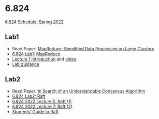 # 6.824

[6.824 Schedule: Spring 2022](https://pdos.csail.mit.edu/6.824/schedule.html)

## Lab1
- Read Paper: [MapReduce: Simplified Data Processing on Large Clusters](https://pdos.csail.mit.edu/6.824/papers/mapreduce.pdf)
- [6.824 Lab1: MapReduce](https://pdos.csail.mit.edu/6.824/labs/lab-mr.html)
- [Lecture 1 Introduction](https://pdos.csail.mit.edu/6.824/notes/l01.txt) and [video](https://youtu.be/WtZ7pcRSkOA)
- [Lab guidance](https://pdos.csail.mit.edu/6.824/labs/guidance.html)

## Lab2
- Read Paper: [In Search of an Understandable Consensus Algorithm](https://pdos.csail.mit.edu/6.824/papers/raft-extended.pdf)
- [6.824 Lab2: Raft](https://pdos.csail.mit.edu/6.824/labs/lab-raft.html)
- [6.824 2022 Lecture 5: Raft (1)](https://pdos.csail.mit.edu/6.824/notes/l-raft.txt)
- [6.824 2022 Lecture 7: Raft (2)](https://pdos.csail.mit.edu/6.824/notes/l-raft2.txt)
- [Students' Guide to Raft](https://thesquareplanet.com/blog/students-guide-to-raft/#an-aside-on-optimizations)

